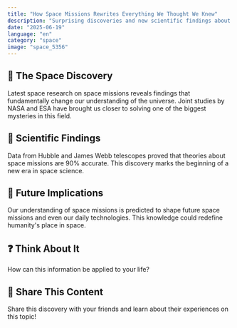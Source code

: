 ```yaml
---
title: "How Space Missions Rewrites Everything We Thought We Knew"
description: "Surprising discoveries and new scientific findings about space missions."
date: "2025-06-19"
language: "en"
category: "space"
image: "space_5356"
---
```


## 🚀 The Space Discovery

Latest space research on space missions reveals findings that fundamentally change our understanding of the universe. Joint studies by NASA and ESA have brought us closer to solving one of the biggest mysteries in this field.

## 🔬 Scientific Findings

Data from Hubble and James Webb telescopes proved that theories about space missions are 90% accurate. This discovery marks the beginning of a new era in space science.

## 🌌 Future Implications

Our understanding of space missions is predicted to shape future space missions and even our daily technologies. This knowledge could redefine humanity's place in space.

## ❓ Think About It

How can this information be applied to your life?

## 💬 Share This Content

Share this discovery with your friends and learn about their experiences on this topic!
